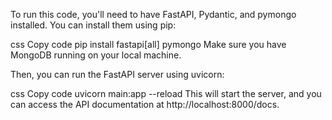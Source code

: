 To run this code, you'll need to have FastAPI, Pydantic, and pymongo installed. You can install them using pip:

css
Copy code
pip install fastapi[all] pymongo
Make sure you have MongoDB running on your local machine.

Then, you can run the FastAPI server using uvicorn:

css
Copy code
uvicorn main:app --reload
This will start the server, and you can access the API documentation at http://localhost:8000/docs.
